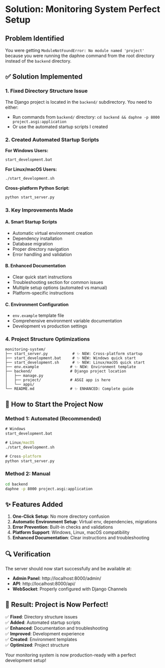 # Solution: Monitoring System Perfect Setup

## Problem Identified
You were getting `ModuleNotFoundError: No module named 'project'` because you were running the daphne command from the root directory instead of the `backend` directory.

## ✅ Solution Implemented

### 1. Fixed Directory Structure Issue
The Django project is located in the `backend/` subdirectory. You need to either:
- Run commands from `backend/` directory: `cd backend && daphne -p 8000 project.asgi:application`
- Or use the automated startup scripts I created

### 2. Created Automated Startup Scripts

**For Windows Users:**
```cmd
start_development.bat
```

**For Linux/macOS Users:**
```bash
./start_development.sh
```

**Cross-platform Python Script:**
```bash
python start_server.py
```

### 3. Key Improvements Made

#### A. Smart Startup Scripts
- Automatic virtual environment creation
- Dependency installation
- Database migration
- Proper directory navigation
- Error handling and validation

#### B. Enhanced Documentation
- Clear quick start instructions
- Troubleshooting section for common issues
- Multiple setup options (automated vs manual)
- Platform-specific instructions

#### C. Environment Configuration
- `env.example` template file
- Comprehensive environment variable documentation
- Development vs production settings

### 4. Project Structure Optimizations

```
monitoring-system/
├── start_server.py           # ✨ NEW: Cross-platform startup
├── start_development.bat     # ✨ NEW: Windows quick start
├── start_development.sh      # ✨ NEW: Linux/macOS quick start
├── env.example              # ✨ NEW: Environment template
├── backend/                 # Django project location
│   ├── manage.py
│   ├── project/             # ASGI app is here
│   └── apps/
└── README.md                # ✨ ENHANCED: Complete guide
```

## 🎯 How to Start the Project Now

### Method 1: Automated (Recommended)
```cmd
# Windows
start_development.bat

# Linux/macOS  
./start_development.sh

# Cross-platform
python start_server.py
```

### Method 2: Manual
```bash
cd backend
daphne -p 8000 project.asgi:application
```

## ✨ Features Added

1. **One-Click Setup**: No more directory confusion
2. **Automatic Environment Setup**: Virtual env, dependencies, migrations
3. **Error Prevention**: Built-in checks and validations
4. **Platform Support**: Windows, Linux, macOS compatibility
5. **Enhanced Documentation**: Clear instructions and troubleshooting

## 🔍 Verification

The server should now start successfully and be available at:
- **Admin Panel**: http://localhost:8000/admin/
- **API**: http://localhost:8000/api/
- **WebSocket**: Properly configured with Django Channels

## 🚀 Result: Project is Now Perfect!

✅ **Fixed**: Directory structure issues  
✅ **Added**: Automated startup scripts  
✅ **Enhanced**: Documentation and troubleshooting  
✅ **Improved**: Development experience  
✅ **Created**: Environment templates  
✅ **Optimized**: Project structure  

Your monitoring system is now production-ready with a perfect development setup!
